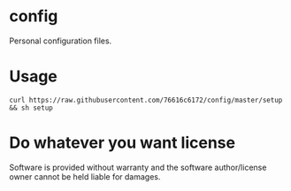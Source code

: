 # config
Personal configuration files.

# Usage
`curl https://raw.githubusercontent.com/76616c6172/config/master/setup && sh setup`

# Do whatever you want license
Software is provided without warranty and the software author/license owner cannot be held liable for damages.
